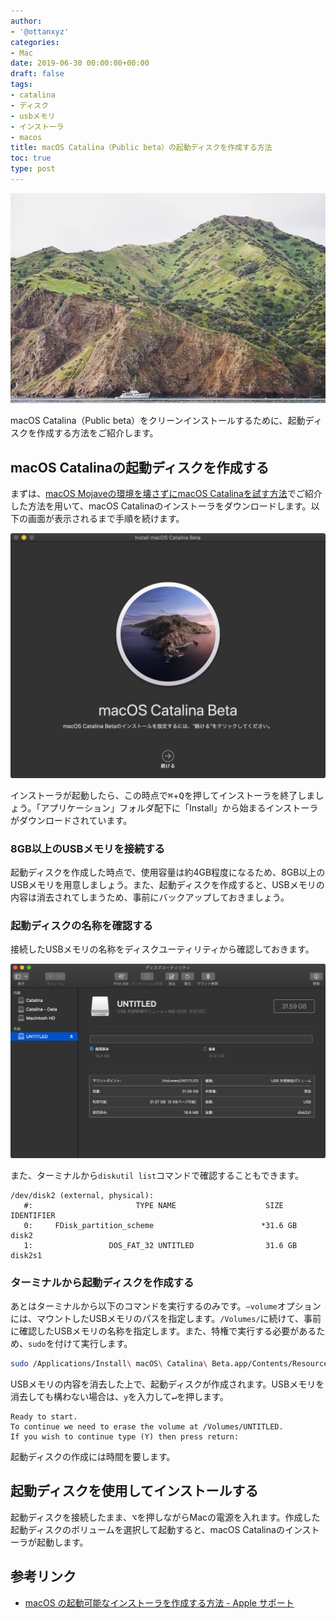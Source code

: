 ```yaml
---
author:
- '@ottanxyz'
categories:
- Mac
date: 2019-06-30 00:00:00+00:00
draft: false
tags:
- catalina
- ディスク
- usbメモリ
- インストーラ
- macos
title: macOS Catalina（Public beta）の起動ディスクを作成する方法
toc: true
type: post
---
```


![](190630-d908639a63fee062.jpg)

macOS Catalina（Public beta）をクリーンインストールするために、起動ディスクを作成する方法をご紹介します。

## macOS Catalinaの起動ディスクを作成する

まずは、[macOS Mojaveの環境を壊さずにmacOS Catalinaを試す方法](/posts/2019/06/install-catalina-20190629/)でご紹介した方法を用いて、macOS Catalinaのインストーラをダウンロードします。以下の画面が表示されるまで手順を続けます。

![](190629-dd925d36177a728d.png)

インストーラが起動したら、この時点で<kbd>&#8984;</kbd>+<kbd>Q</kbd>を押してインストーラを終了しましょう。「アプリケーション」フォルダ配下に「Install」から始まるインストーラがダウンロードされています。

### 8GB以上のUSBメモリを接続する

起動ディスクを作成した時点で、使用容量は約4GB程度になるため、8GB以上のUSBメモリを用意しましょう。また、起動ディスクを作成すると、USBメモリの内容は消去されてしまうため、事前にバックアップしておきましょう。

### 起動ディスクの名称を確認する

接続したUSBメモリの名称をディスクユーティリティから確認しておきます。

![](190630-c0c0091b989839d8.png)

また、ターミナルから`diskutil list`コマンドで確認することもできます。

```
/dev/disk2 (external, physical):
   #:                       TYPE NAME                    SIZE       IDENTIFIER
   0:     FDisk_partition_scheme                        *31.6 GB    disk2
   1:                 DOS_FAT_32 UNTITLED                31.6 GB    disk2s1
```

### ターミナルから起動ディスクを作成する

あとはターミナルから以下のコマンドを実行するのみです。`—volume`オプションには、マウントしたUSBメモリのパスを指定します。`/Volumes/`に続けて、事前に確認したUSBメモリの名称を指定します。また、特権で実行する必要があるため、`sudo`を付けて実行します。

```zsh
sudo /Applications/Install\ macOS\ Catalina\ Beta.app/Contents/Resources/createinstallmedia --volume /Volumes/UNTITLED
```

USBメモリの内容を消去した上で、起動ディスクが作成されます。USBメモリを消去しても構わない場合は、`y`を入力して<kbd>&#8629;</kbd>を押します。

```
Ready to start.
To continue we need to erase the volume at /Volumes/UNTITLED.
If you wish to continue type (Y) then press return:
```

起動ディスクの作成には時間を要します。

## 起動ディスクを使用してインストールする

起動ディスクを接続したまま、<kbd>&#8997;</kbd>を押しながらMacの電源を入れます。作成した起動ディスクのボリュームを選択して起動すると、macOS Catalinaのインストーラが起動します。

## 参考リンク

- [macOS の起動可能なインストーラを作成する方法 - Apple サポート](https://support.apple.com/ja-jp/HT201372)
